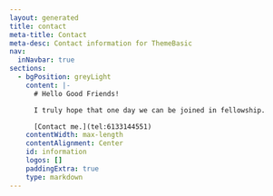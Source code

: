 ```yaml
---
layout: generated
title: contact
meta-title: Contact
meta-desc: Contact information for ThemeBasic
nav:
  inNavbar: true
sections:
  - bgPosition: greyLight
    content: |-
      # Hello Good Friends!

      I truly hope that one day we can be joined in fellowship.

      [Contact me.](tel:6133144551)
    contentWidth: max-length
    contentAlignment: Center
    id: information
    logos: []
    paddingExtra: true
    type: markdown
---
```

